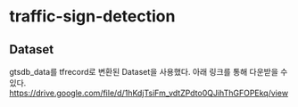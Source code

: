 # traffic-sign-detection

## Dataset

gtsdb_data를 tfrecord로 변환된 Dataset을 사용했다. 아래 링크를 통해 다운받을 수 있다.
https://drive.google.com/file/d/1hKdjTsiFm_vdtZPdto0QJihThGFOPEkq/view


